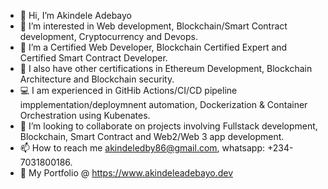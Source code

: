 - 👋 Hi, I’m Akindele Adebayo
- 👀 I’m interested in Web development, Blockchain/Smart Contract development, Cryptocurrency and Devops.
- 🌱 I’m a Certified Web Developer, Blockchain Certified Expert and Certified Smart Contract Developer.
- 📰 I also have other certifications in Ethereum Development, Blockchain Architecture and Blockchain security.
- 💻 I am experienced in GitHib Actions/CI/CD pipeline impplementation/deploymnent automation, Dockerization & Container Orchestration using Kubenates.
- 💞️ I’m looking to collaborate on projects involving Fullstack development, Blockchain, Smart Contract and Web2/Web 3 app development.
- 📫 How to reach me akindeledby86@gmail.com, whatsapp: +234-7031800186.
- 🔗 My Portfolio @ https://www.akindeleadebayo.dev

<!---
akindeledby/akindeledby is a ✨ special ✨ repository because its `README.md` (this file) appears on your GitHub profile.
You can click the Preview link to take a look at your changes.
--->
